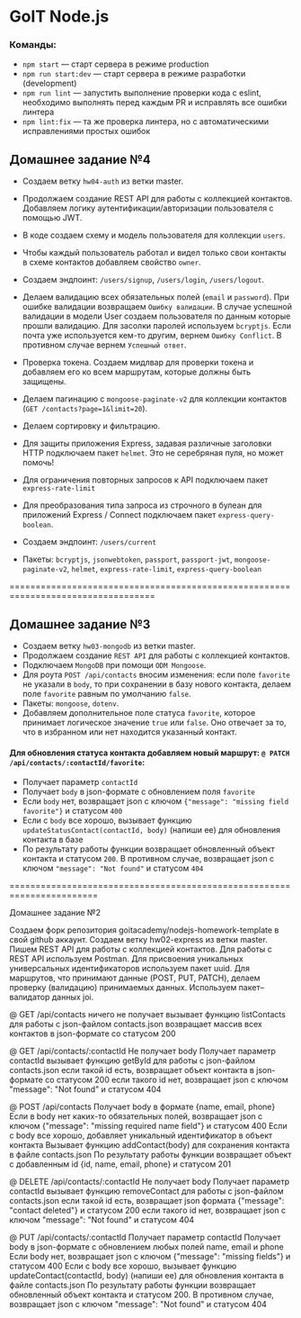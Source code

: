 # GoIT Node.js

### Команды:

- `npm start` &mdash; старт сервера в режиме production
- `npm run start:dev` &mdash; старт сервера в режиме разработки (development)
- `npm run lint` &mdash; запустить выполнение проверки кода с eslint, необходимо выполнять перед каждым PR и исправлять все ошибки линтера
- `npm lint:fix` &mdash; та же проверка линтера, но с автоматическими исправлениями простых ошибок

## Домашнее задание №4

- Создаем ветку `hw04-auth` из ветки master.
- Продолжаем создание REST API для работы с коллекцией контактов. Добавляем логику аутентификации/авторизации пользователя с помощью JWT.
- В коде создаем схему и модель пользователя для коллекции `users`.
- Чтобы каждый пользователь работал и видел только свои контакты в схеме контактов добавляем свойство `owner`.
- Создаем эндпоинт: `/users/signup`, `/users/login`, `/users/logout`.
- Делаем валидацию всех обязательных полей (`email` и `password`). При ошибке валидации возвращаем `Ошибку валидации`. В случае успешной валидации в модели User создаем пользователя по данным которые прошли валидацию. Для засолки паролей используем `bcryptjs`. Если почта уже используется кем-то другим, вернем `Ошибку Conflict`. В противном случае вернем `Успешный ответ`.
- Проверка токена. Создаем мидлвар для проверки токена и добавляем его ко всем маршрутам, которые должны быть защищены.
- Делаем пагинацию с `mongoose-paginate-v2` для коллекции контактов (`GET /contacts?page=1&limit=20`).
- Делаем сортировку и фильтрацию.
- Для защиты приложения Express, задавая различные заголовки HTTP подключаем пакет `helmet`. Это не серебряная пуля, но может помочь!
- Для ограничения повторных запросов к API подключаем пакет `express-rate-limit`
- Для преобразования типа запроса из строчного в булеан для приложений Express / Connect подключаем пакет `express-query-boolean`.
- Создаем эндпоинт: `/users/current`

- Пакеты: `bcryptjs`, `jsonwebtoken`, `passport`, `passport-jwt`, `mongoose-paginate-v2`, `helmet`, `express-rate-limit`, `express-query-boolean`

==================================================================================

## Домашнее задание №3

- Создаем ветку `hw03-mongodb` из ветки master.
- Продолжаем создание `REST API` для работы с коллекцией контактов.
- Подключаем `MongoDB` при помощи `ODM Mongoose`.
- Для роута `POST /api/contacts` вносим изменения: если поле `favorite` не указали в `body`, то при сохранении в базу нового контакта, делаем поле `favorite` равным по умолчанию `false`.
- Пакеты: `mongoose`, `dotenv`.
- Добавляем дополнительное поле статуса `favorite`, которое принимает логическое значение `true` или `false`. Оно отвечает за то, что в избранном или нет находится указанный контакт.

#### Для обновления статуса контакта добавляем новый маршрут: `@ PATCH /api/contacts/:contactId/favorite`:

- Получает параметр `contactId`
- Получает `body` в json-формате c обновлением поля `favorite`
- Если `body` нет, возвращает json с ключом `{"message": "missing field favorite"}` и статусом `400`
- Если с `body` все хорошо, вызывает функцию `updateStatusContact(contactId, body)` (напиши ее) для обновления контакта в базе
- По результату работы функции возвращает обновленный объект контакта и статусом `200`. В противном случае, возвращает json с ключом `"message": "Not found"` и статусом `404`

=======================================================================

Домашнее задание №2

Создаем форк репозитория goitacademy/nodejs-homework-template в свой github аккаунт.
Создаем ветку hw02-express из ветки master.
Пишем REST API для работы с коллекцией контактов. Для работы с REST API используем Postman.
Для присвоения уникальных универсальных идентификаторов используем пакет uuid.
Для маршрутов, что принимают данные (POST, PUT, PATCH), делаем проверку (валидацию) принимаемых данных. Используем пакет–валидатор данных joi.

@ GET /api/contacts
ничего не получает
вызывает функцию listContacts для работы с json-файлом contacts.json
возвращает массив всех контактов в json-формате со статусом 200

@ GET /api/contacts/:contactId
Не получает body
Получает параметр contactId
вызывает функцию getById для работы с json-файлом contacts.json
если такой id есть, возвращает объект контакта в json-формате со статусом 200
если такого id нет, возвращает json с ключом "message": "Not found" и статусом 404

@ POST /api/contacts
Получает body в формате {name, email, phone}
Если в body нет каких-то обязательных полей, возвращает json с ключом {"message": "missing required name field"} и статусом 400
Если с body все хорошо, добавляет уникальный идентификатор в объект контакта
Вызывает функцию addContact(body) для сохранения контакта в файле contacts.json
По результату работы функции возвращает объект с добавленным id {id, name, email, phone} и статусом 201

@ DELETE /api/contacts/:contactId
Не получает body
Получает параметр contactId
вызывает функцию removeContact для работы с json-файлом contacts.json
если такой id есть, возвращает json формата {"message": "contact deleted"} и статусом 200
если такого id нет, возвращает json с ключом "message": "Not found" и статусом 404

@ PUT /api/contacts/:contactId
Получает параметр contactId
Получает body в json-формате c обновлением любых полей name, email и phone
Если body нет, возвращает json с ключом {"message": "missing fields"} и статусом 400
Если с body все хорошо, вызывает функцию updateContact(contactId, body) (напиши ее) для обновления контакта в файле contacts.json
По результату работы функции возвращает обновленный объект контакта и статусом 200. В противном случае, возвращает json с ключом "message": "Not found" и статусом 404
